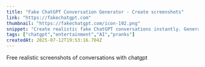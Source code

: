 ```yaml
---
title: "Fake ChatGPT Conversation Generator - Create screenshots"
link: "https://fakechatgpt.com"
thumbnail: "https://fakechatgpt.com/icon-192.png"
snippet: "Create realistic fake ChatGPT conversations instantly. Generate authentic fake chatgpt screenshots for education and presentations. Free online tool."
tags: ["chatgpt","entertainment","AI","pranks"]
createdAt: 2025-07-12T19:53:16.704Z
---
```

Free realistic screenshots of conversations with chatgpt
